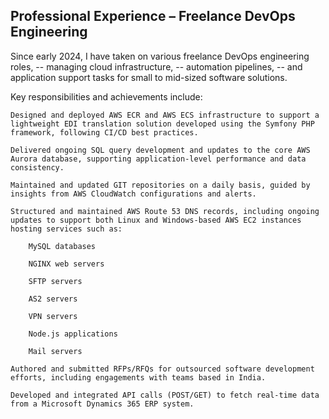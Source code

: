 ## Professional Experience – Freelance DevOps Engineering

Since early 2024, I have taken on various freelance DevOps engineering roles,
-- managing cloud infrastructure,
-- automation pipelines,
-- and application support tasks for small to mid-sized software solutions.

Key responsibilities and achievements include:

    Designed and deployed AWS ECR and AWS ECS infrastructure to support a lightweight EDI translation solution developed using the Symfony PHP framework, following CI/CD best practices.

    Delivered ongoing SQL query development and updates to the core AWS Aurora database, supporting application-level performance and data consistency.

    Maintained and updated GIT repositories on a daily basis, guided by insights from AWS CloudWatch configurations and alerts.

    Structured and maintained AWS Route 53 DNS records, including ongoing updates to support both Linux and Windows-based AWS EC2 instances hosting services such as:

        MySQL databases

        NGINX web servers

        SFTP servers

        AS2 servers

        VPN servers

        Node.js applications

        Mail servers

    Authored and submitted RFPs/RFQs for outsourced software development efforts, including engagements with teams based in India.

    Developed and integrated API calls (POST/GET) to fetch real-time data from a Microsoft Dynamics 365 ERP system.
